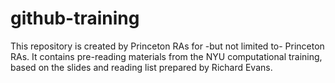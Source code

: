 # github-training
This repository is created by Princeton RAs for -but not limited to- Princeton RAs. It contains pre-reading materials from the NYU computational training, based on the slides and reading list prepared by Richard Evans.
